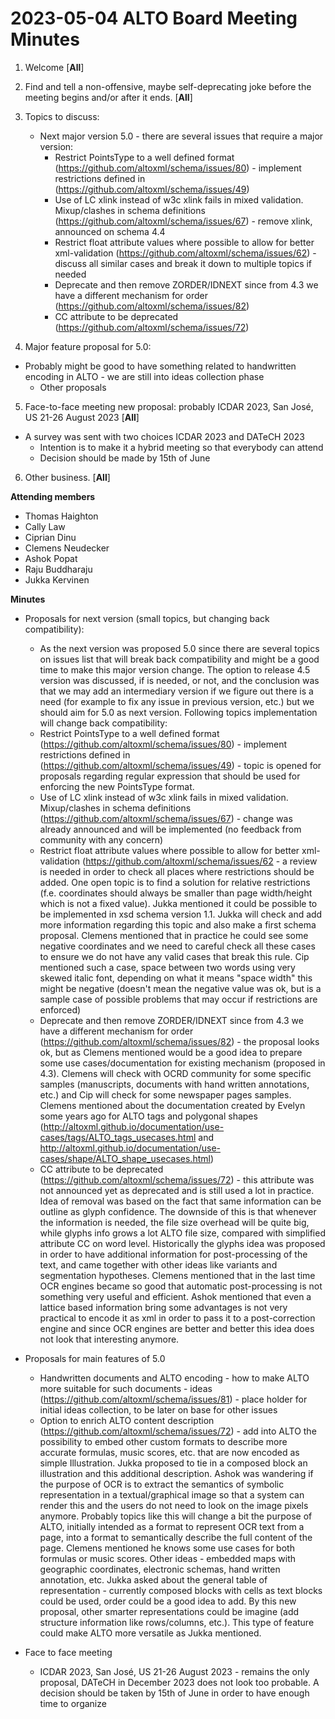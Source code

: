 # 2023-05-04 ALTO Board Meeting Minutes
1. Welcome [**All**]
2. Find and tell a non-offensive, maybe self-deprecating joke before the meeting begins and/or after it ends. [**All**]
3. Topics to discuss:
    
    * Next major version 5.0 - there are several issues that require a major version: 
      * Restrict PointsType to a well defined format (https://github.com/altoxml/schema/issues/80) - implement restrictions defined in  (https://github.com/altoxml/schema/issues/49)
      * Use of LC xlink instead of w3c xlink fails in mixed validation. Mixup/clashes in schema definitions (https://github.com/altoxml/schema/issues/67) - remove xlink, announced on schema 4.4
      * Restrict float attribute values where possible to allow for better xml-validation (https://github.com/altoxml/schema/issues/62) - discuss all similar cases and break it down to multiple topics if needed
      * Deprecate and then remove ZORDER/IDNEXT since from 4.3 we have a different mechanism for order (https://github.com/altoxml/schema/issues/82) 
      * CC attribute to be deprecated (https://github.com/altoxml/schema/issues/72)
4. Major feature proposal for 5.0:		
* Probably might be good to have something related to handwritten encoding in ALTO - we are still into ideas collection phase
    * Other proposals
 
5. Face-to-face meeting new proposal: probably ICDAR 2023, San José, US 21-26 August 2023 [**All**]
* A survey was sent with two choices ICDAR 2023 and DATeCH 2023 
    * Intention is to make it a hybrid meeting so that everybody can attend
    * Decision should be made by 15th of June
6. Other business. [**All**]

**Attending members**
* Thomas Haighton
* Cally Law
* Ciprian Dinu
* Clemens Neudecker
* Ashok Popat
* Raju Buddharaju
* Jukka Kervinen

**Minutes**
* Proposals for next version (small topics, but changing back compatibility):
   * As the next version was proposed 5.0 since there are several topics on issues list that will break back compatibility and might be a good time to make this major version change. The option to release 4.5 version was discussed, if is needed, or not, and the conclusion was that we may add an intermediary version if we figure out there is a need (for example to fix any issue in previous version, etc.) but we should aim for 5.0 as next version. Following topics implementation will change back compatibility: 
   * Restrict PointsType to a well defined format (https://github.com/altoxml/schema/issues/80) - implement restrictions defined in  (https://github.com/altoxml/schema/issues/49) - topic is opened for proposals regarding regular expression that should be used for enforcing the new PointsType format.
   * Use of LC xlink instead of w3c xlink fails in mixed validation. Mixup/clashes in schema definitions (https://github.com/altoxml/schema/issues/67) - change was already announced and will be implemented (no feedback from community with any concern)
   * Restrict float attribute values where possible to allow for better xml-validation (https://github.com/altoxml/schema/issues/62 - a review is needed in order to check all places where restrictions should be added. One open topic is to find a solution for relative restrictions (f.e. coordinates should always be smaller than page width/height which is not a fixed value). Jukka mentioned it could be possible to be implemented in xsd schema version 1.1. Jukka will check and add more information regarding this topic and also make a first schema proposal. Clemens mentioned that in practice he could see some negative coordinates and we need to careful check all these cases to ensure we do not have any valid cases that break this rule. Cip mentioned such a case, space between two words using very skewed italic font, depending on what it means "space width" this might be negative (doesn't mean the negative value was ok, but is a sample case of possible problems that may occur if restrictions are enforced)
   * Deprecate and then remove ZORDER/IDNEXT since from 4.3 we have a different mechanism for order (https://github.com/altoxml/schema/issues/82) - the proposal looks ok, but as Clemens mentioned would be a good idea to prepare some use cases/documentation for existing mechanism (proposed in 4.3). Clemens will check with OCRD community for some specific samples (manuscripts, documents with hand written annotations, etc.) and Cip will check for some newspaper pages samples. Clemens mentioned about the documentation created by Evelyn some years ago for ALTO tags and polygonal shapes (http://altoxml.github.io/documentation/use-cases/tags/ALTO_tags_usecases.html and http://altoxml.github.io/documentation/use-cases/shape/ALTO_shape_usecases.html) 
   * CC attribute to be deprecated (https://github.com/altoxml/schema/issues/72) - this attribute was not announced yet as deprecated and is still used a lot in practice. Idea of removal was based on the fact that same information can be outline as glyph confidence. The downside of this is that whenever the information is needed, the file size overhead will be quite big, while glyphs info grows a lot ALTO file size, compared with simplified attribute CC on word level. Historically the glyphs idea was proposed in order to have additional information for post-processing of the text, and came together with other ideas like variants and segmentation hypotheses. Clemens mentioned that in the last time OCR engines became so good that automatic post-processing is not something very useful and efficient. Ashok mentioned that even a lattice based information bring some advantages is not very practical to encode it as xml in order to pass it to a post-correction engine and since OCR engines are better and better this idea does not look that interesting anymore. 

* Proposals for main features of 5.0
  *   Handwritten documents and ALTO encoding - how to make ALTO more suitable for such documents - ideas (https://github.com/altoxml/schema/issues/81) - place holder for initial ideas collection, to be later on base for other issues
  *  Option to enrich ALTO content description (https://github.com/altoxml/schema/issues/72) - add into ALTO the possibility to embed other custom formats to describe more accurate formulas, music scores, etc. that are now encoded as simple Illustration. Jukka proposed to tie in a composed block an illustration and this additional description. Ashok was wandering if the purpose of OCR is to extract the semantics of symbolic representation in a textual/graphical image so that a system can render this and the users do not need to look on the image pixels anymore. Probably topics like this will change a bit the purpose of ALTO, initially intended as a format to represent OCR text from a page, into a format to semantically describe the full content of the page. Clemens mentioned he knows some use cases for both formulas or music scores. Other ideas - embedded maps with geographic coordinates, electronic schemas, hand written annotation, etc. Jukka asked about the general table of representation - currently composed blocks with cells as text blocks could be used, order could be a good idea to add. By this new proposal, other smarter representations could be imagine (add structure information like rows/columns, etc.). This type of feature could make ALTO more versatile as Jukka mentioned. 

* Face to face meeting
  * ICDAR 2023, San José, US 21-26 August 2023 - remains the only proposal, DATeCH in December 2023 does not look too probable. A decision should be taken by 15th of June in order to have enough time to organize  

